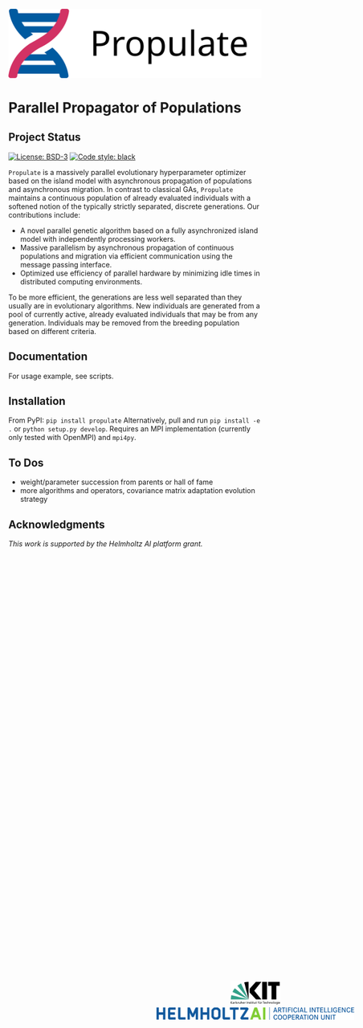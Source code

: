 ![Propulate Logo](./LOGO.svg)

# Parallel Propagator of Populations
## Project Status
[![License: BSD-3](https://img.shields.io/badge/License-BSD--3-blue)](https://opensource.org/licenses/BSD-3-Clause)
[![Code style: black](https://img.shields.io/badge/code%20style-black-000000.svg)](https://github.com/psf/black)

``Propulate`` is a massively parallel evolutionary hyperparameter optimizer based on the island model with asynchronous propagation of populations and asynchronous migration. 
In contrast to classical GAs, ``Propulate`` maintains a continuous population of already evaluated individuals with a softened notion of the typically strictly separated, discrete generations. 
Our contributions include:
- A novel parallel genetic algorithm based on a fully asynchronized island model with independently processing workers. 
- Massive parallelism by asynchronous propagation of continuous populations and migration via efficient communication using the message passing interface.
- Optimized use efficiency of parallel hardware by minimizing idle times in distributed computing environments.

To be more efficient, the generations are less well separated than they usually are in evolutionary algorithms.
New individuals are generated from a pool of currently active, already evaluated individuals that may be from any generation. 
Individuals may be removed from the breeding population based on different criteria.

## Documentation

For usage example, see scripts.

## Installation

From PyPI: ``pip install propulate``
Alternatively, pull and run ``pip install -e .`` or ``python setup.py develop``.
Requires an MPI implementation (currently only tested with OpenMPI) and ``mpi4py``.

## To Dos

- weight/parameter succession from parents or hall of fame
- more algorithms and operators, covariance matrix adaptation evolution strategy

## Acknowledgments
*This work is supported by the Helmholtz AI platform grant.*
<div align="center"; style="position:absolute;top:50%;left:50%;">
  <a href="http://www.kit.edu/english/index.php"><img src=./.figs/logo_KIT.svg height="50px" hspace="5%" vspace="0px"></a><a href="https://www.helmholtz.ai"><img src=./.figs/logo_HelmholtzAI.svg height="25px" hspace="5%" vspace="0px"></a>
</div>
